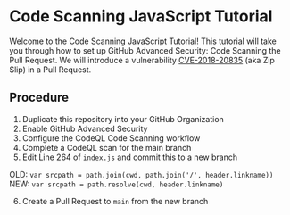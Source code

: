# Code Scanning JavaScript Tutorial

Welcome to the Code Scanning JavaScript Tutorial! This tutorial will take you through how to set up GitHub Advanced Security: Code Scanning the Pull Request. We will introduce a vulnerability [CVE-2018-20835](https://github.com/advisories/GHSA-x2mc-8fgj-3wmr) (aka Zip Slip) in a Pull Request.

## Procedure

1. Duplicate this repository into your GitHub Organization
2. Enable GitHub Advanced Security 
3. Configure the CodeQL Code Scanning workflow
4. Complete a CodeQL scan for the main branch
5. Edit Line 264 of `index.js` and commit this to a new branch

OLD: `var srcpath = path.join(cwd, path.join('/', header.linkname))`
NEW: `var srcpath = path.resolve(cwd, header.linkname)`

6. Create a Pull Request to `main` from the new branch